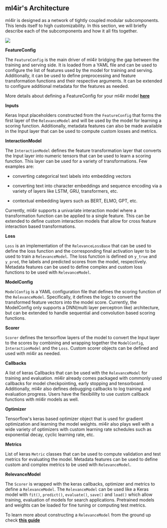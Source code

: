 ## ml4ir's Architecture

ml4ir is designed as a network of tightly coupled modular subcomponents. This lends itself to high customizability. In this section, we will briefly describe each of the subcomponents and how it all fits together.

![](/_static/ml4ir_framework.png)

**FeatureConfig**

The `FeatureConfig` is the main driver of ml4ir bridging the gap between the training and serving side. It is loaded from a YAML file and can be used to configure the list of features used by the model for training and serving. Additionally, it can be used to define preprocessing and feature transformation functions and their respective arguments. It can be extended to configure additional metadata for the features as needed.

More details about defining a FeatureConfig for your ml4ir model **[here](/quickstart/feature_config)**

**Inputs**

Keras Input placeholders constructed from the `FeatureConfig` that forms the first layer of the `RelevanceModel` and will be used by the model for learning a scoring function. Additionally, metadata features can also be made available in the Input layer that can be used to compute custom losses and metrics.

**InteractionModel**

The `InteractionModel` defines the feature transformation layer that converts the Input layer into numeric tensors that can be used to learn a scoring function. This layer can be used for a variety of transformations. Few examples are:

* converting categorical text labels into embedding vectors

* converting text into character embeddings and sequence encoding via a variety of layers like LSTM, GRU, transformers, etc.

* contextual embedding layers such as BERT, ELMO, GPT, etc.

Currently, ml4ir supports a univariate interaction model where a transformation function can be applied to a single feature. This can be extended to define custom interaction models that allow for cross feature interaction based transformations.

**Loss**

`Loss` is an implementation of the `RelevanceLossBase` that can be used to define the loss function and the corresponding final activation layer to be used to train a `RelevanceModel`. The loss function is defined on `y_true` and `y_pred`, the labels and predicted scores from the model, respectively. Metadata features can be used to define complex and custom loss functions to be used with `RelevanceModel`.

**ModelConfig**

`ModelConfig` is a YAML configuration file that defines the scoring function of the `RelevanceModel`. Specifically, it defines the logic to convert the transformed feature vectors into the model score. Currently, the ModelConfig only supports a DNN(multi layer perceptron like) architecture, but can be extended to handle sequential and convolution based scoring functions.

**Scorer**

`Scorer` defines the tensorflow layers of the model to convert the Input layer to the scores by combining and wrapping together the `ModelConfig`, `InteractionModel` and the `Loss`. Custom scorer objects can be defined and used with ml4ir as needed.

**Callbacks**

A list of keras Callbacks that can be used with the `RelevanceModel` for training and evaluation. ml4ir already comes packaged with commonly used callbacks for model checkpointing, early stopping and tensorboard. Additionally, ml4ir also defines debugging callbacks to log training and evaluation progress. Users have the flexibililty to use custom callback functions with ml4ir models as well.

**Optimizer**

Tensorflow's keras based optimizer object that is used for gradient optimization and learning the model weights. ml4ir also plays well with a wide variety of optimizers with custom learning rate schedules such as exponential decay, cyclic learning rate, etc.

**Metrics**

List of keras `Metric` classes that can be used to compute validation and test metrics for evaluating the model. Metadata features can be used to define custom and complex metrics to be used with `RelevanceModel`. 

**RelevanceModel**

The `Scorer` is wrapped with the keras callbacks, optimizer and metrics to define a `RelevanceModel`. The `RelevanceModel` can be used like a Keras model with `fit()`, `predict()`, `evaluate()`, `save()` and `load()` which allow training, evaluation of models for search applications. Pretrained models and weights can be loaded for fine tuning or computing test metrics.

To learn more about constructing a `RelevanceModel` from the ground up check **[this guide](/quickstart/library)**